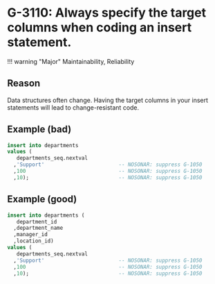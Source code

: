 # G-3110: Always specify the target columns when coding an insert statement.

!!! warning "Major"
    Maintainability, Reliability

## Reason

Data structures often change. Having the target columns in your insert statements will lead to change-resistant code.

## Example (bad)

``` sql
insert into departments
values (
   departments_seq.nextval
  ,'Support'                        -- NOSONAR: suppress G-1050
  ,100                              -- NOSONAR: suppress G-1050
  ,10);                             -- NOSONAR: suppress G-1050
```

## Example (good)

``` sql
insert into departments (
   department_id
  ,department_name
  ,manager_id
  ,location_id)
values (
   departments_seq.nextval
  ,'Support'                        -- NOSONAR: suppress G-1050
  ,100                              -- NOSONAR: suppress G-1050
  ,10);                             -- NOSONAR: suppress G-1050
```